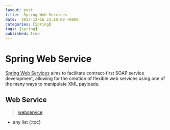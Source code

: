 ```yaml
---
layout: post
title:  Spring Web Services
date:  2017-12-16 23:10:09 +0800
categories: [Spring]
tags: [spring]
published: true
---
```


# Spring Web Service

[Spring Web Services](https://projects.spring.io/spring-ws/) aims to facilitate contract-first SOAP service development, 
allowing for the creation of flexible web services using one of the many ways to manipulate XML payloads.


## Web Service

> [webservice](https://houbb.github.io/2017/07/03/webservice)






* any list
{:toc}


